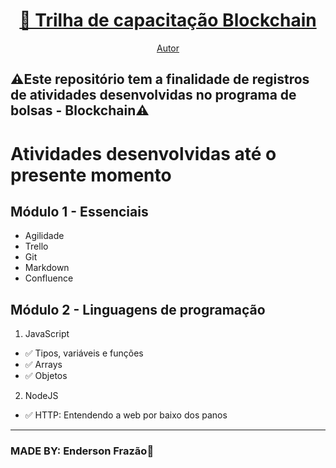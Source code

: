 <h1 align="center"> 
<a href= "https://github.com/EndersonF/trilha-de-capacitacao-blockchain">🔗 Trilha de capacitação Blockchain</a>
</h1>

<p align="center">
 <a href="https://github.com/EndersonF" target="_blank"> Autor</a>
</p>

## **⚠️Este repositório tem a finalidade de registros de atividades desenvolvidas no programa de bolsas - Blockchain⚠️**

# Atividades desenvolvidas até o presente momento

## Módulo 1 - Essenciais

- Agilidade
- Trello
- Git
- Markdown
- Confluence

## Módulo 2 - Linguagens de programação

1. JavaScript
- ✅ Tipos, variáveis e funções
- ✅ Arrays
- ✅ Objetos

2. NodeJS
- ✅ HTTP: Entendendo a web por baixo dos panos

---

### MADE BY: **Enderson Frazão🤟**
